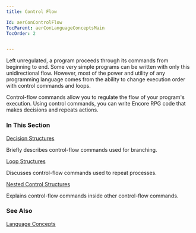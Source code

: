 ```yaml
---
title: Control Flow

Id: aerConControlFlow
TocParent: aerConLanguageConceptsMain
TocOrder: 2


---
```


Left unregulated, a program proceeds through its commands from beginning to end. Some very simple programs can be written with only this unidirectional flow. However, most of the power and utility of any programming language comes from the ability to change execution order with control commands and loops. 

Control-flow commands allow you to regulate the flow of your program's execution. Using control commands, you can write Encore RPG code that makes decisions and repeats actions. 

### In This Section

[Decision Structures](ecrConDecisionStructures.html)

Briefly describes control-flow commands used for branching.


[Loop Structures](ecrConLoopStructures.html)

Discusses control-flow commands used to repeat processes.


[Nested Control Structures](ecrConNestedControlOpCodes.html)

Explains control-flow commands inside other control-flow commands.


### See Also
[Language Concepts](ecrConLanguageConceptsMain.html) 
